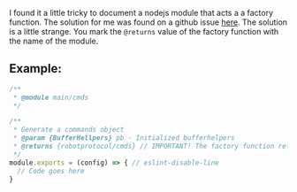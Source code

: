 I found it a little tricky to document a nodejs module that acts a a factory function.
The solution for me was found on a github issue [here](https://github.com/jsdoc3/jsdoc/issues/1086).
The solution is a little strange. You mark the `@returns` value of the factory function with the name of the
module.

## Example:

```javascript
/**
 * @module main/cmds
 */

/**
 * Generate a commands object
 * @param {BufferHellpers} pb - Initialized bufferhelpers
 * @returns {robotprotocol/cmds} // IMPORTANT! The factory function returns the name of the module.
 */
module.exports = (config) => { // eslint-disable-line
  // Code goes here
}
```
